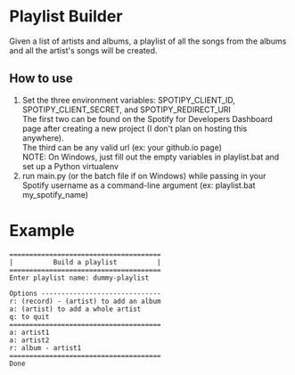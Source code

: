 # Playlist Builder
Given a list of artists and albums, a playlist of all the songs from the albums and all the artist's songs will be created.

## How to use
1. Set the three environment variables: SPOTIPY_CLIENT_ID, SPOTIPY_CLIENT_SECRET, and SPOTIPY_REDIRECT_URI <br>
The first two can be found on the Spotify for Developers Dashboard page after creating a new project (I don't plan on hosting this anywhere). <br>
The third can be any valid url (ex: your github.io page) <br>
NOTE: On Windows, just fill out the empty variables in playlist.bat and set up a Python virtualenv
2. run main.py (or the batch file if on Windows) while passing in your Spotify username as a command-line argument (ex: playlist.bat my_spotify_name)

# Example
```
======================================
|          Build a playlist          |
======================================
Enter playlist name: dummy-playlist

Options ------------------------------
r: (record) - (artist) to add an album
a: (artist) to add a whole artist
q: to quit
======================================
a: artist1
a: artist2
r: album - artist1
======================================
Done
```
